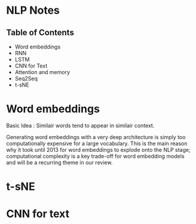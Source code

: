 # NLP Notes

## Table of Contents

* Word embeddings
* RNN
* LSTM
* CNN for Text
* Attention and memory
* Seq2Seq
* t-sNE


# Word embeddings

Basic Idea : Similair words tend to appear in similair context.

Generating word embeddings with a very deep architecture is simply too computationally expensive for a large vocabulary. This is the main reason why it took until 2013 for word embeddings to explode onto the NLP stage; computational complexity is a key trade-off for word embedding models and will be a recurring theme in our review.

# t-sNE

# CNN for text
